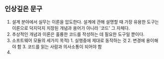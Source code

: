 ## 인상깊은 문구
1. 설계 분야에서 실무는 이론을 압도한다. 설계에 관해 설명할 때 가장 유용한 도구는 이론으로 덕지덕지 치장된 개념과 용어가 아니라 '코드' 그 자체다.
2. 추상적인 개념과 이론은 훌륭한 코드를 작성하는 데 필요한 도구일 뿐이다.
3. 소프트웨어 모듈의 세가지 목적) 1. 실행중에 제대로 동작하는 것 2. 변경에 용이해야 함 3. 코드를 읽는 사람과 의사소통이 되어야 함
4. 